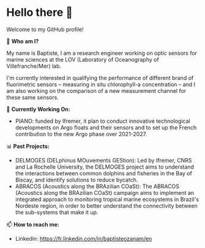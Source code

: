 # Hello there 👋

Welcome to my GitHub profile! 

👀 **Who am I?** 

My name is Baptiste, I am a research engineer working on optic sensors for marine sciences at the LOV (Laboratory of Oceanography of Villefranche/Mer) lab.

I'm currently interested in qualifying the performance of different brand of fluorimetric sensors – measuring in situ chlorophyll-a concentration – and I am also working on the comparison of a new measurement channel for these same sensors.

🔭 **Currently Working On:**  
- PIANO: funded by Ifremer, it plan to conduct innovative technological developments on Argo floats and their sensors and to set up the French contribution to the new Argo phase over 2021-2027.

📊 **Past Projects:**  
- DELMOGES (DELphinus MOuvements GEStion): Led by Ifremer, CNRS and La Rochelle University, the DELMOGES project aims to understand the interactions between common dolphins and fisheries in the Bay of Biscay, and identify solutions to reduce bycatch.
- ABRACOS (Acoustics along the BRAzilian COaSt): The ABRACOS (Acoustics along the BRAzilian COaSt) campaign aims to implement an integrated approach to monitoring tropical marine ecosystems in Brazil's Nordeste region, in order to better understand the connectivity between the sub-systems that make it up.

📫 **How to reach me:**  
- Linkedin: https://fr.linkedin.com/in/baptisteozanam/en
